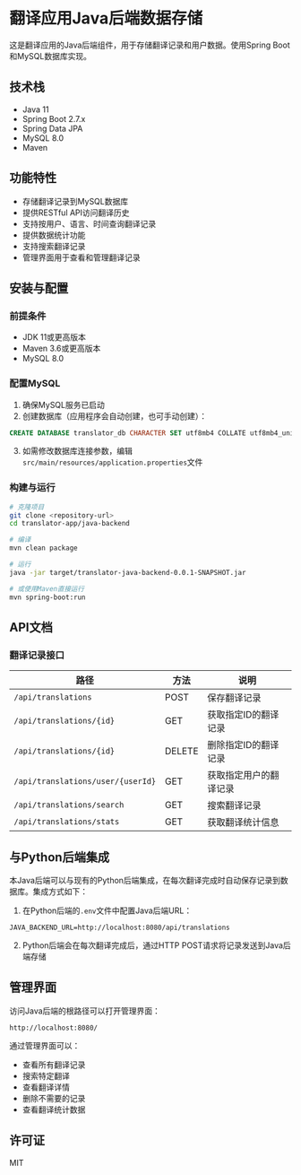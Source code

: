 # 翻译应用Java后端数据存储

这是翻译应用的Java后端组件，用于存储翻译记录和用户数据。使用Spring Boot和MySQL数据库实现。

## 技术栈

- Java 11
- Spring Boot 2.7.x
- Spring Data JPA
- MySQL 8.0
- Maven

## 功能特性

- 存储翻译记录到MySQL数据库
- 提供RESTful API访问翻译历史
- 支持按用户、语言、时间查询翻译记录
- 提供数据统计功能
- 支持搜索翻译记录
- 管理界面用于查看和管理翻译记录

## 安装与配置

### 前提条件

- JDK 11或更高版本
- Maven 3.6或更高版本
- MySQL 8.0

### 配置MySQL

1. 确保MySQL服务已启动
2. 创建数据库（应用程序会自动创建，也可手动创建）：

```sql
CREATE DATABASE translator_db CHARACTER SET utf8mb4 COLLATE utf8mb4_unicode_ci;
```

3. 如需修改数据库连接参数，编辑`src/main/resources/application.properties`文件

### 构建与运行

```bash
# 克隆项目
git clone <repository-url>
cd translator-app/java-backend

# 编译
mvn clean package

# 运行
java -jar target/translator-java-backend-0.0.1-SNAPSHOT.jar

# 或使用Maven直接运行
mvn spring-boot:run
```

## API文档

### 翻译记录接口

| 路径 | 方法 | 说明 |
|-----|-----|-----|
| `/api/translations` | POST | 保存翻译记录 |
| `/api/translations/{id}` | GET | 获取指定ID的翻译记录 |
| `/api/translations/{id}` | DELETE | 删除指定ID的翻译记录 |
| `/api/translations/user/{userId}` | GET | 获取指定用户的翻译记录 |
| `/api/translations/search` | GET | 搜索翻译记录 |
| `/api/translations/stats` | GET | 获取翻译统计信息 |

## 与Python后端集成

本Java后端可以与现有的Python后端集成，在每次翻译完成时自动保存记录到数据库。集成方式如下：

1. 在Python后端的`.env`文件中配置Java后端URL：

```
JAVA_BACKEND_URL=http://localhost:8080/api/translations
```

2. Python后端会在每次翻译完成后，通过HTTP POST请求将记录发送到Java后端存储

## 管理界面

访问Java后端的根路径可以打开管理界面：

```
http://localhost:8080/
```

通过管理界面可以：
- 查看所有翻译记录
- 搜索特定翻译
- 查看翻译详情
- 删除不需要的记录
- 查看翻译统计数据

## 许可证

MIT 